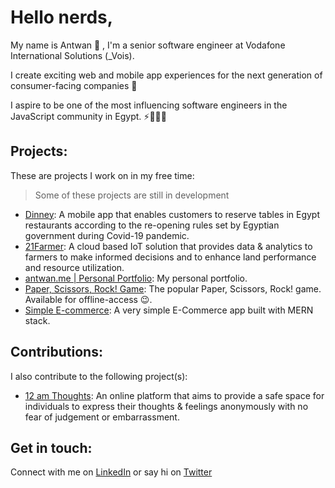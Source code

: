 # Hello nerds,


My name is Antwan 👋 , I'm a senior software engineer at Vodafone International Solutions (_Vois).

I create exciting web and mobile app experiences for the next generation of consumer-facing companies 🌟

I aspire to be one of the most influencing software engineers in the JavaScript community in Egypt. ⚡️👨🏻‍💻

## Projects:
These are projects I work on in my free time:
> Some of these projects are still in development

- [Dinney](https://play.google.com/apps/testing/com.antwansherif.Dinney): A mobile app that enables customers to reserve tables in Egypt restaurants according to the re-opening rules set by Egyptian government during Covid-19 pandemic.
- [21Farmer](https://dashboard.21farmer.com/): A cloud based IoT solution that provides data & analytics to farmers to make informed decisions and to enhance land performance and resource utilization.
- [antwan.me | Personal Portfolio](https://antwan.me/): My personal portfolio.
- [Paper, Scissors, Rock! Game](https://paper-scissors-rock-game.now.sh/): The popular Paper, Scissors, Rock! game. Available for offline-access 😉.
- [Simple E-commerce](https://it-clinic-task.herokuapp.com/): A very simple E-Commerce app built with MERN stack.

## Contributions:
I also contribute to the following project(s):

- [12 am Thoughts](https://12amthoughts.xyz/): An online platform that aims to provide a safe space for individuals to express their thoughts & feelings anonymously with no fear of judgement or embarrassment.


## Get in touch:
Connect with me on [LinkedIn](https://www.linkedin.com/in/antwansherif/) or say hi on [Twitter](https://twitter.com/AntwanSherif)
